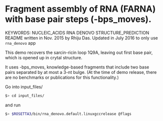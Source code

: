 # Fragment assembly of RNA (FARNA) with base pair steps (-bps_moves).
KEYWORDS: NUCLEIC_ACIDS RNA DENOVO STRUCTURE_PREDICTION
README written in Nov. 2015 by Rhiju Das.
Updated in July 2016 to only use `rna_denovo` app

This demo recovers the sarcin-ricin loop 1Q9A, leaving out first base pair, which is opened up in crytal structure.

It uses -bps_moves, knowledge-based fragments that include two base pairs separated by at most a 3-nt bulge. 
(At the time of demo release, there are no benchmarks or publications for this functionality.)

Go into input_files/ 

```bash
$> cd input_files/
```

and run

```bash
$> $ROSETTA3/bin/rna_denovo.default.linuxgccrelease @flags
```


